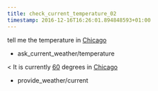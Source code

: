 ```yaml
---
title: check_current_temperature_02
timestamp: 2016-12-16T16:26:01.894848593+01:00
---
```


tell me the temperature in [Chicago](city)
* ask_current_weather/temperature

< It is currently [60](temperature) degrees in [Chicago](city)
* provide_weather/current

